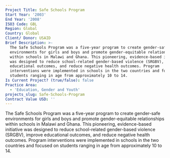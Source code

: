 ```yaml
---
Project Title: Safe Schools Program
Start Year: '2003'
End Year: '2008'
ISO3 Code: GBL
Region: Global
Country: Global
Client/ Donor: USAID
Brief Description: >-
  The Safe Schools Program was a five-year program to create gender-safe
  environments for girls and boys and promote gender-equitable relationships
  within schools in Malawi and Ghana. This pioneering, evidence-based initiative
  was designed to reduce school-related gender-based violence (SRGBV), improve
  educational outcomes, and reduce negative health outcomes. Program
  interventions were implemented in schools in the two countries and focused on
  students ranging in age from approximately 10 to 14.
Is Current Project? (true/false): false
Practice Area:
  - 'Education, Gender and Youth'
projects_slug: Safe-Schools-Program
Contract Value USD: ''
---
```

The Safe Schools Program was a five-year program to create gender-safe environments for girls and boys and promote gender-equitable relationships within schools in Malawi and Ghana. This pioneering, evidence-based initiative was designed to reduce school-related gender-based violence (SRGBV), improve educational outcomes, and reduce negative health outcomes. Program interventions were implemented in schools in the two countries and focused on students ranging in age from approximately 10 to 14.